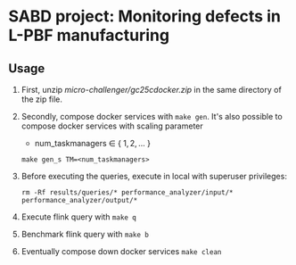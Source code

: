 # SABD project: Monitoring defects in L-PBF manufacturing

## Usage
1. First, unzip _micro-challenger/gc25cdocker.zip_ in the same directory of the zip file.

2. Secondly, compose docker services with `make gen`. It's also possible 
   to compose docker services with scaling parameter
    - num_taskmanagers $\in$ \{ $1, 2, \dots$ \}
    ```
    make gen_s TM=<num_taskmanagers>
    ```

3. Before executing the queries, execute in local with superuser privileges:
    ```
   rm -Rf results/queries/* performance_analyzer/input/* performance_analyzer/output/*
    ```

4. Execute flink query with `make q`

5. Benchmark flink query with `make b`

6. Eventually compose down docker services `make clean`
